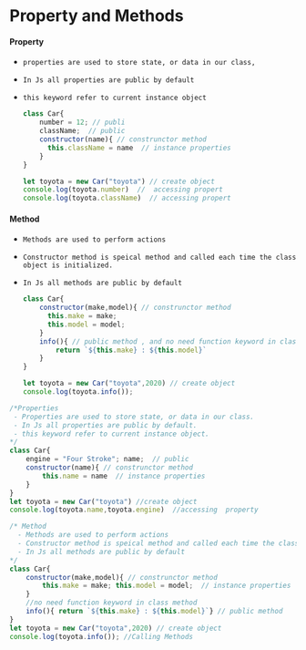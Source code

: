 # Property  and Methods



  #### Property 

  - `properties are used to store state, or data in our class,`

  - `In Js all properties are public by default`

  - `this keyword refer to current instance object  `

    ```js
    class Car{
        number = 12; // publi
        className;  // public
        constructor(name){ // construnctor method
          this.className = name  // instance properties
        }
    }
    
    let toyota = new Car("toyota") // create object
    console.log(toyota.number)  //  accessing propert
    console.log(toyota.className)  // accessing propert
    ```

  

  #### Method

  - `Methods are used to perform actions`

  - `Constructor method is speical method and called each time the class object is initialized.`

  - `In Js all methods are public by default`

    ```js
    class Car{
        constructor(make,model){ // construnctor method
          this.make = make;
          this.model = model;
        }
        info(){ // public method , and no need function keyword in class method
            return `${this.make} : ${this.model}`
        } 
    }
    
    let toyota = new Car("toyota",2020) // create object
    console.log(toyota.info());
    ```







```js
/*Properties 
 - Properties are used to store state, or data in our class.
 - In Js all properties are public by default.
 - this keyword refer to current instance object.
*/    
class Car{
    engine = "Four Stroke"; name;  // public
    constructor(name){ // construnctor method
        this.name = name  // instance properties
    }
}
let toyota = new Car("toyota") //create object
console.log(toyota.name,toyota.engine)  //accessing  property

/* Method
  - Methods are used to perform actions
  - Constructor method is speical method and called each time the class object is initialized.
  - In Js all methods are public by default
*/  
class Car{
    constructor(make,model){ // construnctor method
        this.make = make; this.model = model;  // instance properties
    }
    //no need function keyword in class method
    info(){ return `${this.make} : ${this.model}`} // public method  
}
let toyota = new Car("toyota",2020) // create object
console.log(toyota.info()); //Calling Methods
```



